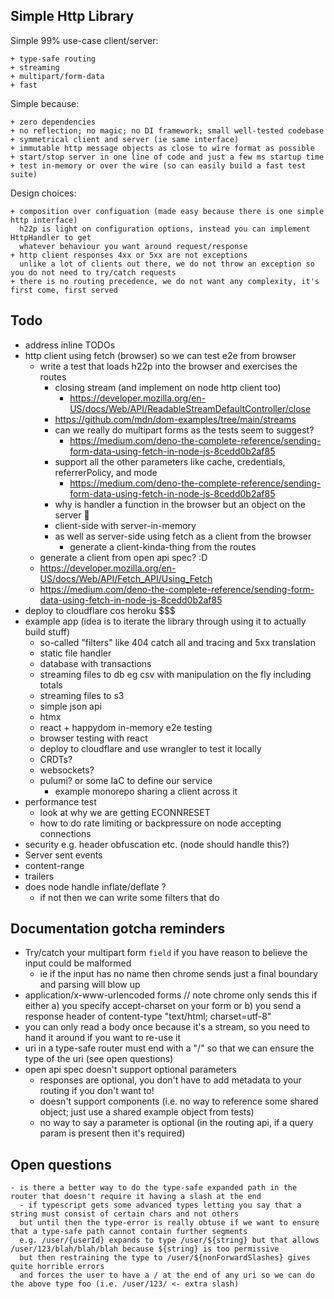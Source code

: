 ## Simple Http Library

Simple 99% use-case client/server:

    + type-safe routing
    + streaming
    + multipart/form-data
    + fast

Simple because:

    + zero dependencies
    + no reflection; no magic; no DI framework; small well-tested codebase
    + symmetrical client and server (ie same interface) 
    + immutable http message objects as close to wire format as possible
    + start/stop server in one line of code and just a few ms startup time 
    + test in-memory or over the wire (so can easily build a fast test suite)

Design choices:

    + composition over configuation (made easy because there is one simple http interface)
      h22p is light on configuration options, instead you can implement HttpHandler to get 
      whatever behaviour you want around request/response
    + http client responses 4xx or 5xx are not exceptions
      unlike a lot of clients out there, we do not throw an exception so you do not need to try/catch requests
    + there is no routing precedence, we do not want any complexity, it's first come, first served

## Todo

- address inline TODOs
- http client using fetch (browser) so we can test e2e from browser
  - write a test that loads h22p into the browser and exercises the routes
    - closing stream (and implement on node http client too)
      - https://developer.mozilla.org/en-US/docs/Web/API/ReadableStreamDefaultController/close
    - https://github.com/mdn/dom-examples/tree/main/streams
    - can we really do multipart forms as the tests seem to suggest?
      - https://medium.com/deno-the-complete-reference/sending-form-data-using-fetch-in-node-js-8cedd0b2af85
    - support all the other parameters like cache, credentials, referrerPolicy, and mode
      - https://medium.com/deno-the-complete-reference/sending-form-data-using-fetch-in-node-js-8cedd0b2af85
    - why is handler a function in the browser but an object on the server 🤔
    - client-side with server-in-memory
    - as well as server-side using fetch as a client from the browser
      - generate a client-kinda-thing from the routes
  - generate a client from open api spec? :D
  - https://developer.mozilla.org/en-US/docs/Web/API/Fetch_API/Using_Fetch
  - https://medium.com/deno-the-complete-reference/sending-form-data-using-fetch-in-node-js-8cedd0b2af85
- deploy to cloudflare cos heroku $$$
- example app (idea is to iterate the library through using it to actually build stuff)
  - so-called "filters" like 404 catch all and tracing and 5xx translation
  - static file handler
  - database with transactions
  - streaming files to db eg csv with manipulation on the fly including totals
  - streaming files to s3
  - simple json api
  - htmx
  - react + happydom in-memory e2e testing
  - browser testing with react
  - deploy to cloudflare and use wrangler to test it locally
  - CRDTs?
  - websockets?
  - pulumi? or some IaC to define our service
    - example monorepo sharing a client across it
- performance test
  - look at why we are getting ECONNRESET
  - how to do rate limiting or backpressure on node accepting connections
- security e.g. header obfuscation etc. (node should handle this?)
- Server sent events
- content-range
- trailers
- does node handle inflate/deflate ?
  - if not then we can write some filters that do

## Documentation gotcha reminders

- Try/catch your multipart form `field` if you have reason to believe the input could be malformed
  - ie if the input has no name then chrome sends just a final boundary and parsing will blow up
- application/x-www-urlencoded forms // note chrome only sends this if either a) you specify accept-charset on your form
  or b) you send a response header of content-type "text/html; charset=utf-8"
- you can only read a body once because it's a stream, so you need to hand it around if you want to re-use it
- uri in a type-safe router must end with a "/" so that we can ensure the type of the uri (see open questions)
- open api spec doesn't support optional parameters
  - responses are optional, you don't have to add metadata to your routing if you don't want to!
  - doesn't support components (i.e. no way to reference some shared object; just use a shared example object from
    tests)
  - no way to say a parameter is optional (in the routing api, if a query param is present then it's required)

## Open questions

    - is there a better way to do the type-safe expanded path in the router that doesn't require it having a slash at the end
      - if typescript gets some advanced types letting you say that a string must consist of certain chars and not others
      but until then the type-error is really obtuse if we want to ensure that a type-safe path cannot contain further segments
      e.g. /user/{userId} expands to type /user/${string} but that allows /user/123/blah/blah/blah because ${string} is too permissive
      but then restraining the type to /user/${nonForwardSlashes} gives quite horrible errors 
      and forces the user to have a / at the end of any uri so we can do the above type foo (i.e. /user/123/ <- extra slash)